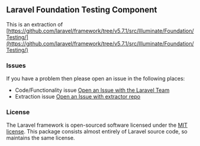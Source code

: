 ## Laravel Foundation Testing Component

This is an extraction of [https://github.com/laravel/framework/tree/v5.7.1/src/Illuminate/Foundation/Testing/](https://github.com/laravel/framework/tree/v5.7.1/src/Illuminate/Foundation/Testing/)


### Issues

If you have a problem then please open an issue in the following places:

* Code/Functionality issue [Open an Issue with the Laravel Team](https://github.com/laravel/framework/issues/new/choose)
* Extraction issue [Open an Issue with extractor repo](https://github.com/laravel-foundation/readme/issues/new)


### License

The Laravel framework is open-sourced software licensed under the [MIT license](http://opensource.org/licenses/MIT). This package consists almost entirely of Laravel source code, so maintains the same license.

